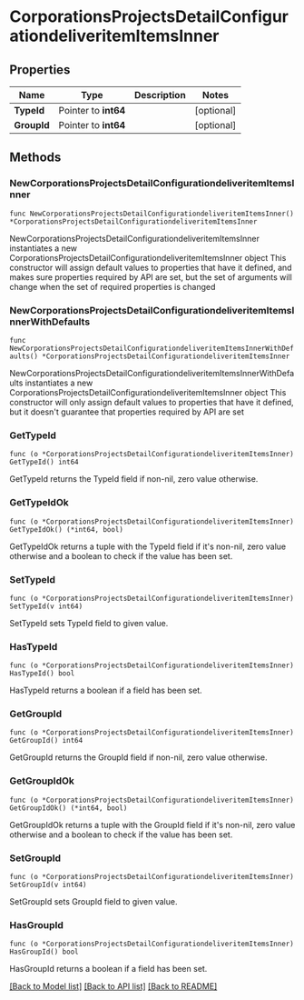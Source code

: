 # CorporationsProjectsDetailConfigurationdeliveritemItemsInner

## Properties

Name | Type | Description | Notes
------------ | ------------- | ------------- | -------------
**TypeId** | Pointer to **int64** |  | [optional] 
**GroupId** | Pointer to **int64** |  | [optional] 

## Methods

### NewCorporationsProjectsDetailConfigurationdeliveritemItemsInner

`func NewCorporationsProjectsDetailConfigurationdeliveritemItemsInner() *CorporationsProjectsDetailConfigurationdeliveritemItemsInner`

NewCorporationsProjectsDetailConfigurationdeliveritemItemsInner instantiates a new CorporationsProjectsDetailConfigurationdeliveritemItemsInner object
This constructor will assign default values to properties that have it defined,
and makes sure properties required by API are set, but the set of arguments
will change when the set of required properties is changed

### NewCorporationsProjectsDetailConfigurationdeliveritemItemsInnerWithDefaults

`func NewCorporationsProjectsDetailConfigurationdeliveritemItemsInnerWithDefaults() *CorporationsProjectsDetailConfigurationdeliveritemItemsInner`

NewCorporationsProjectsDetailConfigurationdeliveritemItemsInnerWithDefaults instantiates a new CorporationsProjectsDetailConfigurationdeliveritemItemsInner object
This constructor will only assign default values to properties that have it defined,
but it doesn't guarantee that properties required by API are set

### GetTypeId

`func (o *CorporationsProjectsDetailConfigurationdeliveritemItemsInner) GetTypeId() int64`

GetTypeId returns the TypeId field if non-nil, zero value otherwise.

### GetTypeIdOk

`func (o *CorporationsProjectsDetailConfigurationdeliveritemItemsInner) GetTypeIdOk() (*int64, bool)`

GetTypeIdOk returns a tuple with the TypeId field if it's non-nil, zero value otherwise
and a boolean to check if the value has been set.

### SetTypeId

`func (o *CorporationsProjectsDetailConfigurationdeliveritemItemsInner) SetTypeId(v int64)`

SetTypeId sets TypeId field to given value.

### HasTypeId

`func (o *CorporationsProjectsDetailConfigurationdeliveritemItemsInner) HasTypeId() bool`

HasTypeId returns a boolean if a field has been set.

### GetGroupId

`func (o *CorporationsProjectsDetailConfigurationdeliveritemItemsInner) GetGroupId() int64`

GetGroupId returns the GroupId field if non-nil, zero value otherwise.

### GetGroupIdOk

`func (o *CorporationsProjectsDetailConfigurationdeliveritemItemsInner) GetGroupIdOk() (*int64, bool)`

GetGroupIdOk returns a tuple with the GroupId field if it's non-nil, zero value otherwise
and a boolean to check if the value has been set.

### SetGroupId

`func (o *CorporationsProjectsDetailConfigurationdeliveritemItemsInner) SetGroupId(v int64)`

SetGroupId sets GroupId field to given value.

### HasGroupId

`func (o *CorporationsProjectsDetailConfigurationdeliveritemItemsInner) HasGroupId() bool`

HasGroupId returns a boolean if a field has been set.


[[Back to Model list]](../README.md#documentation-for-models) [[Back to API list]](../README.md#documentation-for-api-endpoints) [[Back to README]](../README.md)


